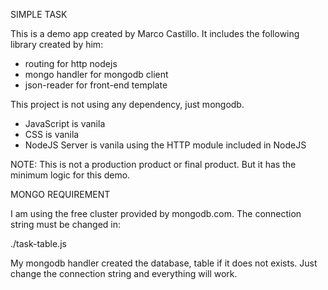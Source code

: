 SIMPLE TASK

This is a demo app created by Marco Castillo. It includes the following library created by him:

- routing for http nodejs
- mongo handler for mongodb client
- json-reader for front-end template

This project is not using any dependency, just mongodb.

- JavaScript is vanila
- CSS is vanila
- NodeJS Server is vanila using the HTTP module included in NodeJS

NOTE: This is not a production product or final product. But it has the minimum logic for this demo.

MONGO REQUIREMENT

I am using the free cluster provided by mongodb.com. The connection string must be changed in:

./task-table.js

My mongodb handler created the database, table if it does not exists. Just change the connection string and everything will work.